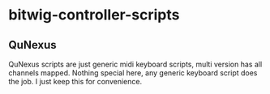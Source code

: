# bitwig-controller-scripts

## QuNexus 
QuNexus scripts are just generic midi keyboard scripts, multi version has all channels mapped.
Nothing special here, any generic keyboard script does the job. I just keep this for convenience.
